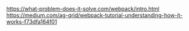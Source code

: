 https://what-problem-does-it-solve.com/webpack/intro.html
https://medium.com/ag-grid/webpack-tutorial-understanding-how-it-works-f73dfa164f01
